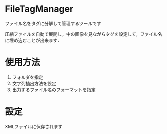 # FileTagManager
ファイル名をタグに分解して管理するツールです

圧縮ファイルを自動で展開し，中の画像を見ながらタグを設定して，ファイル名に埋め込むことが出来ます．

# 使用方法
1. フォルダを指定
1. 文字列抽出方法を設定
1. 出力するファイル名のフォーマットを指定

# 設定
XMLファイルに保存されます
